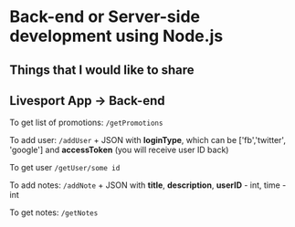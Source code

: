 # Back-end or Server-side development using Node.js
## Things that I would like to share

## Livesport App -> Back-end 
To get list of promotions:
`/getPromotions`


To add user:
`/addUser` + JSON with **loginType**, which can be ['fb','twitter', 'google'] and **accessToken**
(you will receive user ID back)


To get user
`/getUser/some id`


To add notes:
`/addNote` + JSON with **title**,	**description**, **userID** - int, time - int


To get notes:
`/getNotes` 
